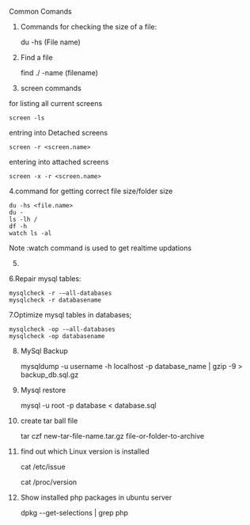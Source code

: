 Common Comands

1. Commands for checking the size of a file:

	du -hs  (File name)

2. Find a file

	find ./ -name (filename)

3. screen commands

for listing all current screens

	screen -ls

entring into Detached screens

	screen -r <screen.name>

entering into attached screens

	screen -x -r <screen.name>

4.command for getting correct file size/folder size

	du -hs <file.name> 
	du -
	ls -lh /
	df -h
	watch ls -al
Note :watch command is used to get realtime updations


5. 


6.Repair mysql tables:

	mysqlcheck -r -–all-databases
	mysqlcheck -r databasename

7.Optimize mysql tables in databases;

	mysqlcheck -op -–all-databases
	mysqlcheck -op databasename

8. MySql Backup

	mysqldump -u username -h localhost -p database_name | gzip -9 > backup_db.sql.gz

9. Mysql restore

	mysql -u root -p database < database.sql

10. create tar ball file

	tar czf new-tar-file-name.tar.gz file-or-folder-to-archive

11. find out which Linux version is installed

	cat /etc/issue

	cat /proc/version

12. Show installed php packages in ubuntu server

	dpkg --get-selections | grep php


